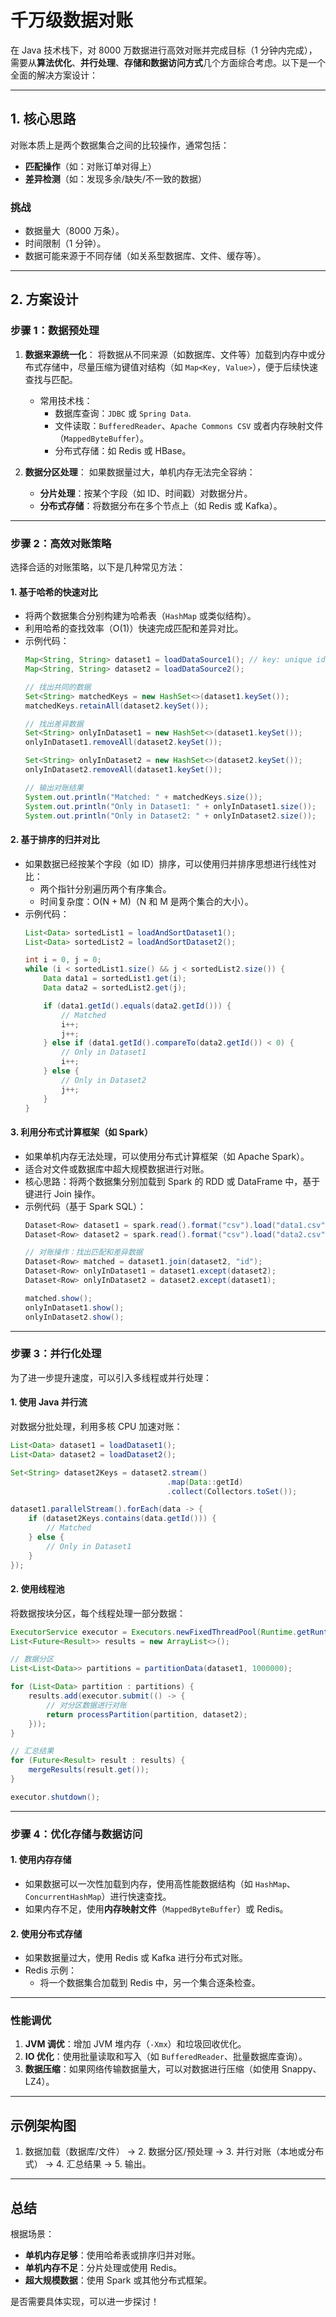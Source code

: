 # 千万级数据对账

在 Java 技术栈下，对 8000 万数据进行高效对账并完成目标（1 分钟内完成），需要从**算法优化**、**并行处理**、**存储和数据访问方式**几个方面综合考虑。以下是一个全面的解决方案设计：

---

## 1. **核心思路**
对账本质上是两个数据集合之间的比较操作，通常包括：
- **匹配操作**（如：对账订单对得上）
- **差异检测**（如：发现多余/缺失/不一致的数据）

### 挑战
- 数据量大（8000 万条）。
- 时间限制（1 分钟）。
- 数据可能来源于不同存储（如关系型数据库、文件、缓存等）。

---

## 2. **方案设计**

### **步骤 1：数据预处理**
1. **数据来源统一化**：
   将数据从不同来源（如数据库、文件等）加载到内存中或分布式存储中，尽量压缩为键值对结构（如 `Map<Key, Value>`），便于后续快速查找与匹配。
    - 常用技术栈：
        - 数据库查询：`JDBC` 或 `Spring Data`.
        - 文件读取：`BufferedReader`、`Apache Commons CSV` 或者内存映射文件（`MappedByteBuffer`）。
        - 分布式存储：如 Redis 或 HBase。

2. **数据分区处理**：
   如果数据量过大，单机内存无法完全容纳：
    - **分片处理**：按某个字段（如 ID、时间戳）对数据分片。
    - **分布式存储**：将数据分布在多个节点上（如 Redis 或 Kafka）。

---

### **步骤 2：高效对账策略**
选择合适的对账策略，以下是几种常见方法：

#### **1. 基于哈希的快速对比**
- 将两个数据集合分别构建为哈希表（`HashMap` 或类似结构）。
- 利用哈希的查找效率（O(1)）快速完成匹配和差异对比。
- 示例代码：
  ```java
  Map<String, String> dataset1 = loadDataSource1(); // key: unique identifier, value: data
  Map<String, String> dataset2 = loadDataSource2();

  // 找出共同的数据
  Set<String> matchedKeys = new HashSet<>(dataset1.keySet());
  matchedKeys.retainAll(dataset2.keySet());

  // 找出差异数据
  Set<String> onlyInDataset1 = new HashSet<>(dataset1.keySet());
  onlyInDataset1.removeAll(dataset2.keySet());

  Set<String> onlyInDataset2 = new HashSet<>(dataset2.keySet());
  onlyInDataset2.removeAll(dataset1.keySet());

  // 输出对账结果
  System.out.println("Matched: " + matchedKeys.size());
  System.out.println("Only in Dataset1: " + onlyInDataset1.size());
  System.out.println("Only in Dataset2: " + onlyInDataset2.size());
  ```

#### **2. 基于排序的归并对比**
- 如果数据已经按某个字段（如 ID）排序，可以使用归并排序思想进行线性对比：
    - 两个指针分别遍历两个有序集合。
    - 时间复杂度：O(N + M)（N 和 M 是两个集合的大小）。
- 示例代码：
  ```java
  List<Data> sortedList1 = loadAndSortDataset1();
  List<Data> sortedList2 = loadAndSortDataset2();

  int i = 0, j = 0;
  while (i < sortedList1.size() && j < sortedList2.size()) {
      Data data1 = sortedList1.get(i);
      Data data2 = sortedList2.get(j);

      if (data1.getId().equals(data2.getId())) {
          // Matched
          i++;
          j++;
      } else if (data1.getId().compareTo(data2.getId()) < 0) {
          // Only in Dataset1
          i++;
      } else {
          // Only in Dataset2
          j++;
      }
  }
  ```

#### **3. 利用分布式计算框架（如 Spark）**
- 如果单机内存无法处理，可以使用分布式计算框架（如 Apache Spark）。
- 适合对文件或数据库中超大规模数据进行对账。
- 核心思路：将两个数据集分别加载到 Spark 的 RDD 或 DataFrame 中，基于键进行 Join 操作。
- 示例代码（基于 Spark SQL）：
  ```java
  Dataset<Row> dataset1 = spark.read().format("csv").load("data1.csv");
  Dataset<Row> dataset2 = spark.read().format("csv").load("data2.csv");

  // 对账操作：找出匹配和差异数据
  Dataset<Row> matched = dataset1.join(dataset2, "id");
  Dataset<Row> onlyInDataset1 = dataset1.except(dataset2);
  Dataset<Row> onlyInDataset2 = dataset2.except(dataset1);
  
  matched.show();
  onlyInDataset1.show();
  onlyInDataset2.show();
  ```

---

### **步骤 3：并行化处理**
为了进一步提升速度，可以引入多线程或并行处理：

#### **1. 使用 Java 并行流**
对数据分批处理，利用多核 CPU 加速对账：

```java
List<Data> dataset1 = loadDataset1();
List<Data> dataset2 = loadDataset2();

Set<String> dataset2Keys = dataset2.stream()
                                   .map(Data::getId)
                                   .collect(Collectors.toSet());

dataset1.parallelStream().forEach(data -> {
    if (dataset2Keys.contains(data.getId())) {
        // Matched
    } else {
        // Only in Dataset1
    }
});
```

#### **2. 使用线程池**
将数据按块分区，每个线程处理一部分数据：

```java
ExecutorService executor = Executors.newFixedThreadPool(Runtime.getRuntime().availableProcessors());
List<Future<Result>> results = new ArrayList<>();

// 数据分区
List<List<Data>> partitions = partitionData(dataset1, 1000000);

for (List<Data> partition : partitions) {
    results.add(executor.submit(() -> {
        // 对分区数据进行对账
        return processPartition(partition, dataset2);
    }));
}

// 汇总结果
for (Future<Result> result : results) {
    mergeResults(result.get());
}

executor.shutdown();
```

---

### **步骤 4：优化存储与数据访问**
#### **1. 使用内存存储**
- 如果数据可以一次性加载到内存，使用高性能数据结构（如 `HashMap`、`ConcurrentHashMap`）进行快速查找。
- 如果内存不足，使用**内存映射文件**（`MappedByteBuffer`）或 Redis。

#### **2. 使用分布式存储**
- 如果数据量过大，使用 Redis 或 Kafka 进行分布式对账。
- Redis 示例：
    - 将一个数据集合加载到 Redis 中，另一个集合逐条检查。

---

### **性能调优**
1. **JVM 调优**：增加 JVM 堆内存（`-Xmx`）和垃圾回收优化。
2. **IO 优化**：使用批量读取和写入（如 `BufferedReader`、批量数据库查询）。
3. **数据压缩**：如果网络传输数据量大，可以对数据进行压缩（如使用 Snappy、LZ4）。

---

## 示例架构图

1. 数据加载（数据库/文件） → 2. 数据分区/预处理 → 3. 并行对账（本地或分布式） → 4. 汇总结果 → 5. 输出。

---

## 总结
根据场景：
- **单机内存足够**：使用哈希表或排序归并对账。
- **单机内存不足**：分片处理或使用 Redis。
- **超大规模数据**：使用 Spark 或其他分布式框架。

是否需要具体实现，可以进一步探讨！

